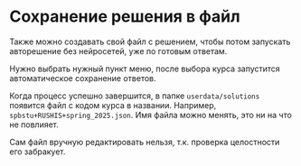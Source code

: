 # Сохранение решения в файл
Также можно создавать свой файл с решением,
чтобы потом запускать авторешение без нейросетей, уже по готовым ответам.

Нужно выбрать нужный пункт меню, после выбора курса запустится
автоматическое сохранение ответов.

Когда процесс успешно завершится, в папке `userdata/solutions` появится файл
с кодом курса в названии. Например, `spbstu+RUSHIS+spring_2025.json`.
Имя файла можно менять, это ни на что не повлияет.

Сам файл вручную редактировать нельзя, т.к. проверка целостности его забракует.